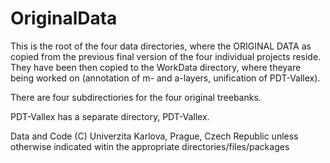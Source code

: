 # OriginalData
This is the root of the four data directories, where the ORIGINAL DATA as
copied from the previous final version of the four individual projects reside.
They have been then copied to the WorkData directory, where theyare being worked
on (annotation of m- and  a-layers, unification of PDT-Vallex).

There are four subdirectiories for the four original treebanks.

PDT-Vallex has a separate directory, PDT-Vallex.

Data and Code  (C) Univerzita Karlova, Prague, Czech Republic
unless otherwise indicated witin the appropriate directories/files/packages
